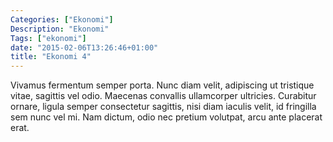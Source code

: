 ```yaml
---
Categories: ["Ekonomi"]
Description: "Ekonomi"
Tags: ["ekonomi"]
date: "2015-02-06T13:26:46+01:00"
title: "Ekonomi 4"
---
```


Vivamus fermentum semper porta. Nunc diam velit, adipiscing ut tristique vitae,
sagittis vel odio. Maecenas convallis ullamcorper ultricies. Curabitur ornare,
ligula semper consectetur sagittis, nisi diam iaculis velit, id fringilla sem
nunc vel mi. Nam dictum, odio nec pretium volutpat, arcu ante placerat erat.
